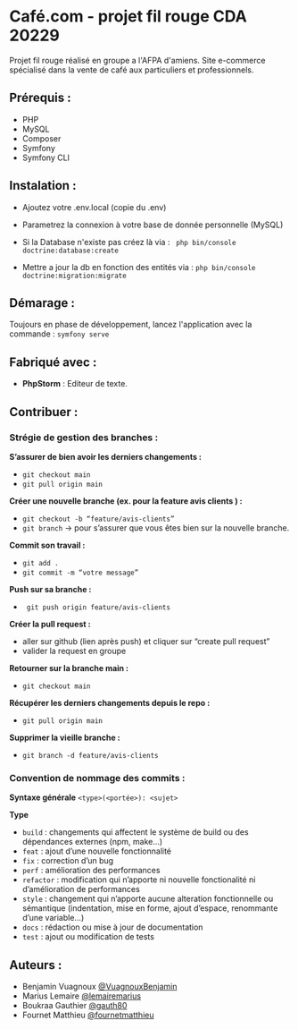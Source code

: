 # Café.com - projet fil rouge CDA 20229

Projet fil rouge réalisé en groupe a l'AFPA d'amiens. Site e-commerce spécialisé dans la vente de café aux particuliers et professionnels. 

## Prérequis : 

* PHP 
* MySQL
* Composer
* Symfony
* Symfony CLI

## Instalation : 

* Ajoutez votre .env.local (copie du .env) 
* Parametrez la connexion à votre base de donnée personnelle (MySQL)
* Si la Database n'existe pas créez là via : 
``` php bin/console doctrine:database:create```

* Mettre a jour la db en fonction des entités via : 
``` php bin/console doctrine:migration:migrate ```

## Démarage : 

Toujours en phase de développement, lancez l'application avec la commande : ```symfony serve``` 

## Fabriqué avec : 

* **PhpStorm** : Editeur de texte. 

## Contribuer : 

### Strégie de gestion des branches : 
        
**S’assurer de bien avoir les derniers changements :** 
* ``` git checkout main ```
* ``` git pull origin main ```


**Créer une nouvelle branche (ex. pour la feature avis clients ) :** 
* ``` git checkout -b “feature/avis-clients” ```
* ``` git branch ``` → pour s’assurer que vous êtes bien sur la nouvelle branche. 

**Commit son travail :** 
* ``` git add . ```
* ``` git commit -m “votre message” ```

**Push sur sa branche :** 
* ``` git push origin feature/avis-clients```

**Créer la pull request :**
* aller sur github (lien après push) et cliquer sur “create pull request”
* valider la request en groupe 

**Retourner sur la branche main :** 
* ``` git checkout main ```

**Récupérer les derniers changements depuis le repo :** 
* ``` git pull origin main ```

**Supprimer la vieille branche :** 
* ``` git branch -d feature/avis-clients ```

### Convention de nommage des commits : 

**Syntaxe générale**
```<type>(<portée>): <sujet>```

**Type**
* ```build``` : changements qui affectent le système de build ou des dépendances externes (npm, make…)
* ```feat``` : ajout d’une nouvelle fonctionnalité
* ```fix``` : correction d’un bug
* ```perf``` : amélioration des performances
* ```refactor``` : modification qui n’apporte ni nouvelle fonctionalité ni d’amélioration de performances
* ```style``` : changement qui n’apporte aucune alteration fonctionnelle ou sémantique (indentation, mise en forme, ajout d’espace, renommante d’une variable…)
* ```docs``` : rédaction ou mise à jour de documentation
* ```test``` : ajout ou modification de tests

## Auteurs :

* Benjamin Vuagnoux [@VuagnouxBenjamin](https://github.com/VuagnouxBenjamin)
* Marius Lemaire [@lemairemarius](https://github.com/lemairemarius)
* Boukraa Gauthier [@gauth80](https://github.com/gauth80)
* Fournet Matthieu [@fournetmatthieu](https://github.com/fournetmatthieu)

